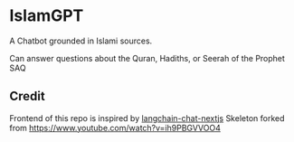 # IslamGPT

A Chatbot grounded in Islami sources.

Can answer questions about the Quran, Hadiths, or Seerah of the Prophet SAQ


## Credit

Frontend of this repo is inspired by [langchain-chat-nextjs](https://github.com/zahidkhawaja/langchain-chat-nextjs)
Skeleton forked from https://www.youtube.com/watch?v=ih9PBGVVOO4
